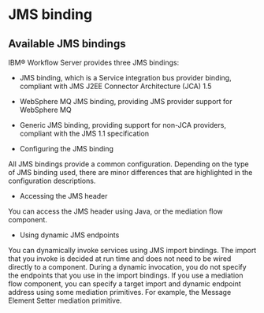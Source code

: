 <!-- image -->

# JMS binding

## Available JMS bindings

IBM® Workflow
Server provides three JMS bindings:

- JMS binding, which is a Service integration bus provider binding, compliant with JMS J2EE
Connector Architecture (JCA) 1.5
- WebSphere MQ JMS binding, providing JMS provider support for WebSphere MQ
- Generic JMS binding, providing support for non-JCA providers, compliant with the JMS 1.1
specification

- Configuring the JMS binding

All JMS bindings provide a common configuration. Depending on the type of JMS binding used, there are minor differences that are highlighted in the configuration descriptions.
- Accessing the JMS header

You can access the JMS header using Java, or the mediation flow component.
- Using dynamic JMS endpoints

You can dynamically invoke services using JMS import bindings. The import that you invoke is decided at run time and does not need to be wired directly to a component. During a dynamic invocation, you do not specify the endpoints that you use in the import bindings. If you use a mediation flow component, you can specify a target import and dynamic endpoint address using some mediation primitives. For example, the Message Element Setter mediation primitive.

<!-- image -->